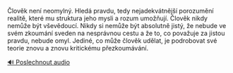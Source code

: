 
Člověk není neomylný. Hledá pravdu, tedy nejadekvátnější porozumění realitě, které mu struktura jeho mysli a rozum umožňují. Člověk nikdy nemůže být vševědoucí. Nikdy si nemůže být absolutně jistý, že nebude ve svém zkoumání sveden na nesprávnou cestu a že to, co považuje za jistou pravdu, nebude omyl. Jediné, co může člověk udělat, je podrobovat své teorie znovu a znovu kritickému přezkoumávání.

[🔊 Poslechnout audio](/data/7-paragraphs/audio/chapter_23/para_009-lovk-nen-neomyln-Hled-pravdu-tedy-nejadekv.mp3)
